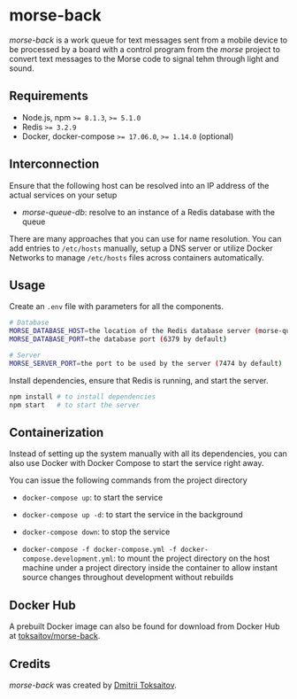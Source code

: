morse-back
==========

_morse-back_ is a work queue for text messages sent from a mobile device to be
processed by a board with a control program from the _morse_ project to convert
text messages to the Morse code to signal tehm through light and sound.

## Requirements

* Node.js, npm `>= 8.1.3`, `>= 5.1.0`
* Redis `>= 3.2.9`
* Docker, docker-compose `>= 17.06.0`, `>= 1.14.0` (optional)

## Interconnection

Ensure that the following host can be resolved into an IP address of the actual
services on your setup

* *morse-queue-db*: resolve to an instance of a Redis database with the queue

There are many approaches that you can use for name resolution. You can add
entries to `/etc/hosts` manually, setup a DNS server or utilize Docker Networks
to manage `/etc/hosts` files across containers automatically.

## Usage

Create an `.env` file with parameters for all the components.

```bash
# Database
MORSE_DATABASE_HOST=the location of the Redis database server (morse-queue-db by default)
MORSE_DATABASE_PORT=the database port (6379 by default)

# Server
MORSE_SERVER_PORT=the port to be used by the server (7474 by default)
```

Install dependencies, ensure that Redis is running, and start the
server.

```bash
npm install # to install dependencies
npm start   # to start the server
```

## Containerization

Instead of setting up the system manually with all its dependencies, you can
also use Docker with Docker Compose to start the service right away.

You can issue the following commands from the project directory

* `docker-compose up`: to start the service

* `docker-compose up -d`: to start the service in the background

* `docker-compose down`: to stop the service

* `docker-compose -f docker-compose.yml -f docker-compose.development.yml`: to
  mount the project directory on the host machine under a project directory
  inside the container to allow instant source changes throughout development
  without rebuilds

## Docker Hub

A prebuilt Docker image can also be found for download from Docker Hub at
[toksaitov/morse-back](https://hub.docker.com/r/toksaitov/morse-back).

## Credits

*morse-back* was created by [Dmitrii Toksaitov](https://github.com/toksaitov).

